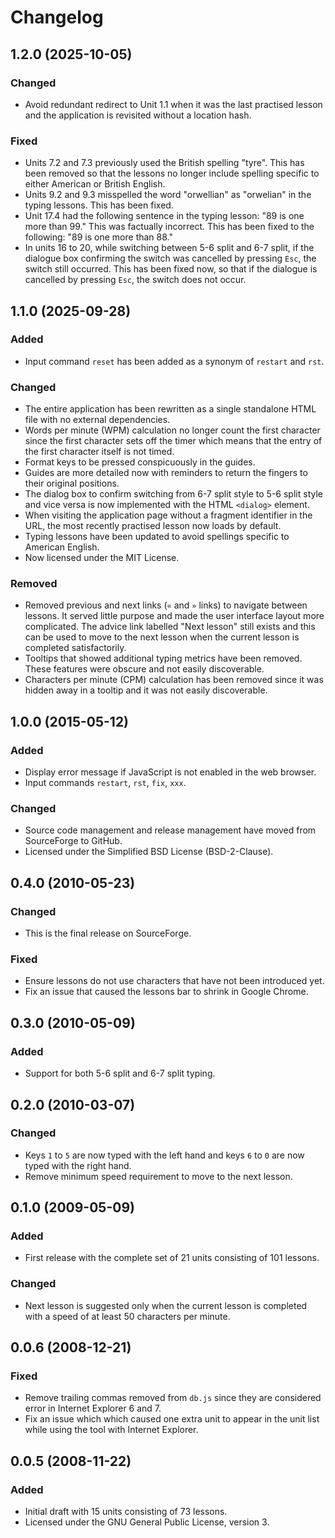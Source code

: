 Changelog
=========

1.2.0 (2025-10-05)
------------------

### Changed

- Avoid redundant redirect to Unit 1.1 when it was the last practised
  lesson and the application is revisited without a location hash.

### Fixed

- Units 7.2 and 7.3 previously used the British spelling "tyre". This
  has been removed so that the lessons no longer include spelling
  specific to either American or British English.
- Units 9.2 and 9.3 misspelled the word "orwellian" as "orwelian" in
  the typing lessons.  This has been fixed.
- Unit 17.4 had the following sentence in the typing lesson: "89 is
  one more than 99."  This was factually incorrect.  This has been
  fixed to the following: "89 is one more than 88."
- In units 16 to 20, while switching between 5-6 split and 6-7 split,
  if the dialogue box confirming the switch was cancelled by pressing
  `Esc`, the switch still occurred.  This has been fixed now, so that
  if the dialogue is cancelled by pressing `Esc`, the switch does not
  occur.


1.1.0 (2025-09-28)
------------------

### Added

- Input command `reset` has been added as a synonym of `restart` and
  `rst`.

### Changed

- The entire application has been rewritten as a single standalone
  HTML file with no external dependencies.
- Words per minute (WPM) calculation no longer count the first
  character since the first character sets off the timer which means
  that the entry of the first character itself is not timed.
- Format keys to be pressed conspicuously in the guides.
- Guides are more detailed now with reminders to return the fingers to
  their original positions.
- The dialog box to confirm switching from 6-7 split style to 5-6
  split style and vice versa is now implemented with the HTML
  `<dialog>` element.
- When visiting the application page without a fragment identifier in
  the URL, the most recently practised lesson now loads by default.
- Typing lessons have been updated to avoid spellings specific to
  American English.
- Now licensed under the MIT License.

### Removed

- Removed previous and next links (`«` and `»` links) to navigate
  between lessons.  It served little purpose and made the user
  interface layout more complicated.  The advice link labelled "Next
  lesson" still exists and this can be used to move to the next lesson
  when the current lesson is completed satisfactorily.
- Tooltips that showed additional typing metrics have been removed.
  These features were obscure and not easily discoverable.
- Characters per minute (CPM) calculation has been removed since it
  was hidden away in a tooltip and it was not easily discoverable.


1.0.0 (2015-05-12)
------------------

### Added

- Display error message if JavaScript is not enabled in the web
  browser.
- Input commands `restart`, `rst`, `fix`, `xxx`.

### Changed

- Source code management and release management have moved from
  SourceForge to GitHub.
- Licensed under the Simplified BSD License (BSD-2-Clause).


0.4.0 (2010-05-23)
------------------

### Changed

- This is the final release on SourceForge.

### Fixed

- Ensure lessons do not use characters that have not been introduced yet.
- Fix an issue that caused the lessons bar to shrink in Google Chrome.


0.3.0 (2010-05-09)
------------------

### Added

- Support for both 5-6 split and 6-7 split typing.


0.2.0 (2010-03-07)
------------------

### Changed

- Keys `1` to `5` are now typed with the left hand and keys `6` to `0`
  are now typed with the right hand.
- Remove minimum speed requirement to move to the next lesson.


0.1.0 (2009-05-09)
------------------

### Added

- First release with the complete set of 21 units consisting of 101
  lessons.


### Changed

- Next lesson is suggested only when the current lesson is completed
  with a speed of at least 50 characters per minute.


0.0.6 (2008-12-21)
------------------

### Fixed

- Remove trailing commas removed from `db.js` since they are
  considered error in Internet Explorer 6 and 7.
- Fix an issue which which caused one extra unit to appear in the unit
  list while using the tool with Internet Explorer.


0.0.5 (2008-11-22)
------------------

### Added

- Initial draft with 15 units consisting of 73 lessons.
- Licensed under the GNU General Public License, version 3.
